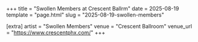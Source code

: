+++
title = "Swollen Members at Crescent Ballrm"
date = 2025-08-19
template = "page.html"
slug = "2025-08-19-swollen-members"

[extra]
artist = "Swollen Members"
venue = "Crescent Ballroom"
venue_url = "https://www.crescentphx.com/"
+++
